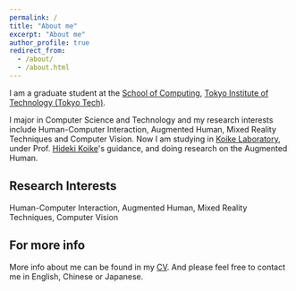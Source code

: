 ```yaml
---
permalink: /
title: "About me"
excerpt: "About me"
author_profile: true
redirect_from: 
  - /about/
  - /about.html
---
```


I am a graduate student at the [School of Computing](https://educ.titech.ac.jp/cs/eng/), [Tokyo Institute of Technology (Tokyo Tech)](https://www.titech.ac.jp/english).

I major in Computer Science and Technology and my research interests include Human-Computer Interaction, Augmented Human, Mixed Reality Techniques and Computer Vision. Now I am studying in [Koike Laboratory](http://bcmi.sjtu.edu.cn/), under Prof. [Hideki Koike](https://www.vogue.cs.titech.ac.jp/koike)'s guidance, and doing research on the Augmented Human.

Research Interests
------
Human-Computer Interaction, Augmented Human, Mixed Reality Techniques, Computer Vision

For more info
------
More info about me can be found in my [CV](https://ruofanliu0129.github.io/Resume/cv/). And please feel free to contact me in English, Chinese or Japanese.
